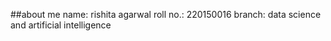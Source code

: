 ##about me
name: rishita agarwal
roll no.: 220150016
branch: data science and artificial intelligence
